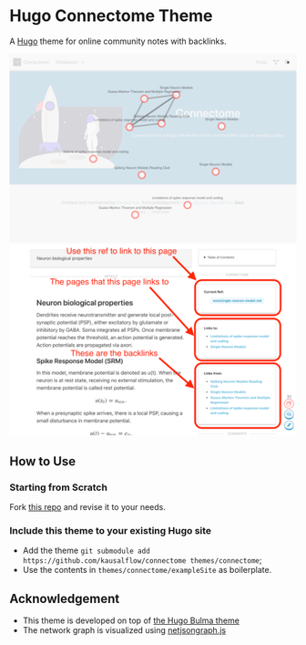 # Hugo Connectome Theme

A [Hugo](http://gohugo.io/) theme for online community notes with backlinks.

![](images/note-graph.png)
![](images/screenshot.png)

## How to Use

### Starting from Scratch

Fork [this repo](https://github.com/kausalflow/hugo-connectome-theme-demo) and revise it to your needs.

### Include this theme to your existing Hugo site

- Add the theme `git submodule add https://github.com/kausalflow/connectome themes/connectome`;
- Use the contents in `themes/connectome/exampleSite` as boilerplate.

## Acknowledgement

- This theme is developed on top of [the Hugo Bulma theme](https://github.com/jeblister/bulma/)
- The network graph is visualized using [netjsongraph.js](https://github.com/openwisp/netjsongraph.js)
